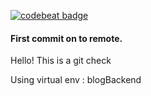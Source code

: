 [![codebeat badge](https://codebeat.co/badges/6e51b2f3-f1f6-4aac-aa27-1f3188a9e7d1)](https://codebeat.co/projects/github-com-keith3895-blogbackend-master)

#### First commit on to remote.

Hello! This is a git check



Using virtual env : blogBackend

